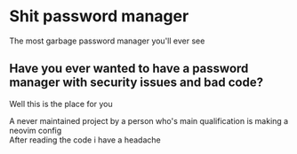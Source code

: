 # Shit password manager
The most garbage password manager you'll ever see


## Have you ever wanted to have a password manager with security issues and bad code?

Well this is the place for you

A never maintained project by a person who's main qualification is making a neovim config  
After reading the code i have a headache
